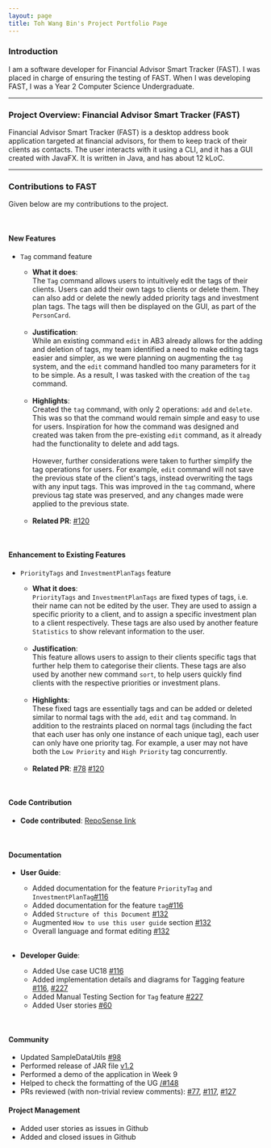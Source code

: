 ```yaml
---
layout: page
title: Toh Wang Bin's Project Portfolio Page
---
```

### Introduction

I am a software developer for Financial Advisor Smart Tracker (FAST). I was placed in charge of ensuring the testing of 
FAST. When I was developing FAST, I was a Year 2 Computer Science Undergraduate.

---

### Project Overview: Financial Advisor Smart Tracker (FAST)

Financial Advisor Smart Tracker (FAST) is a desktop address book application targeted at financial advisors, for
them to keep track of their clients as contacts. The user interacts with it using a CLI, and it has a GUI created with
JavaFX. It is written in Java, and has about 12 kLoC.

---

### Contributions to FAST

Given below are my contributions to the project.

<br>

#### New Features

* `Tag` command feature

    * **What it does**:<br>
    The `Tag` command allows users to intuitively edit the tags of their clients.
    Users can add their own tags to clients or delete them.
    They can also add or delete the newly added priority tags and investment plan tags.
    The tags will then be displayed on the GUI, as part of the `PersonCard`.
  
  <br>

    * **Justification**:<br>
    While an existing command `edit` in AB3 already allows for the adding and deletion of tags,
    my team identified a need to make editing tags easier and simpler, as we were planning on
    augmenting the `tag` system, and the `edit` command handled too many parameters for it to be simple.
    As a result, I was tasked with the creation of the `tag` command.  
    
  <br>

    * **Highlights**: <br>
    Created the `tag` command, with only 2 operations: `add` and `delete`. This was so that the command would
    remain simple and easy to use for users. Inspiration for how the command was designed and created was taken
    from the pre-existing `edit` command, as it already had the functionality to delete and add tags. 
    <br> <br >However, further considerations were taken to further simplify the tag operations for users. For example,
    `edit` command will not save the previous state of the client's tags, instead overwriting the tags with any
    input tags. This was improved in the `tag` command, where previous tag state was preserved, and any changes made
    were applied to the previous state.
    
  <br>

    * **Related PR**: 
      [\#120](https://github.com/AY2122S1-CS2103T-T09-4/tp/pull/120)

<br>

#### Enhancement to Existing Features

* `PriorityTags` and `InvestmentPlanTags` feature
  * **What it does**:<br>
    `PriorityTags` and `InvestmentPlanTags` are fixed types of tags, i.e. their name can not be edited by the user.
    They are used to assign a specific priority to a client, and to assign a specific investment plan to a client 
    respectively. These tags are also used by another feature `Statistics` to show relevant information to the user.

  <br>

  * **Justification**:<br>
    This feature allows users to assign to their clients specific tags that further help them to categorise their 
    clients. These tags are also used by another new command `sort`, to help users quickly find clients with the
    respective priorities or investment plans.

  <br>

  * **Highlights**: <br>
    These fixed tags are essentially tags and can be added or deleted similar to normal tags with the `add`, `edit` and
    `tag` command. In addition to the restraints placed on normal tags (including the fact that each user has only
    one instance of each unique tag), each user can only have one priority tag. For example, a user may not have
    both the `Low Priority` and `High Priority` tag concurrently.

  <br>

  * **Related PR**:
    [\#78](https://github.com/AY2122S1-CS2103T-T09-4/tp/pull/78)
    [\#120](https://github.com/AY2122S1-CS2103T-T09-4/tp/pull/120)

<br>

#### Code Contribution

* **Code contributed**: [RepoSense link](https://nus-cs2103-ay2122s1.github.io/tp-dashboard/?search=trash-bin99&sort=groupTitle&sortWithin=title&timeframe=commit&mergegroup=&groupSelect=groupByRepos&breakdown=true&checkedFileTypes=docs~functional-code~test-code~other&since=2021-09-17&tabOpen=true&tabType=authorship&tabAuthor=trash-bin99&tabRepo=AY2122S1-CS2103T-T09-4%2Ftp%5Bmaster%5D&authorshipIsMergeGroup=false&authorshipFileTypes=docs~functional-code~test-code&authorshipIsBinaryFileTypeChecked=false)

<br>

#### Documentation

* **User Guide**:
  * Added documentation for the feature `PriorityTag` and `InvestmentPlanTag`[\#116](https://github.com/AY2122S1-CS2103T-T09-4/tp/pull/116)
  * Added documentation for the feature `tag`[\#116](https://github.com/AY2122S1-CS2103T-T09-4/tp/pull/116)
  * Added `Structure of this Document` [\#132](https://github.com/AY2122S1-CS2103T-T09-4/tp/pull/132)
  * Augmented `How to use this user guide` section [\#132](https://github.com/AY2122S1-CS2103T-T09-4/tp/pull/132)
  * Overall language and format editing [\#132](https://github.com/AY2122S1-CS2103T-T09-4/tp/pull/132)

  <br>
* **Developer Guide**:
  * Added Use case UC18 [\#116](https://github.com/AY2122S1-CS2103T-T09-4/tp/pull/116)
  * Added implementation details and diagrams for Tagging feature [\#116](https://github.com/AY2122S1-CS2103T-T09-4/tp/pull/116),
    [\#227](https://github.com/AY2122S1-CS2103T-T09-4/tp/pull/227)
  * Added Manual Testing Section for `Tag` feature [\#227](https://github.com/AY2122S1-CS2103T-T09-4/tp/pull/227)
  * Added User stories [\#60](https://github.com/AY2122S1-CS2103T-T09-4/tp/pull/60)
  

<br>

#### Community
  * Updated SampleDataUtils [\#98](https://github.com/AY2122S1-CS2103T-T09-4/tp/pull/98)
  * Performed release of JAR file [v1.2](https://github.com/AY2122S1-CS2103T-T09-4/tp/releases/tag/v1.2)
  * Performed a demo of the application in Week 9
  * Helped to check the formatting of the UG [/#148](https://github.com/AY2122S1-CS2103T-T09-4/tp/pull/148)  
  * PRs reviewed (with non-trivial review comments): [\#77](https://github.com/AY2122S1-CS2103T-T09-4/tp/pull/77), 
    [\#117](https://github.com/AY2122S1-CS2103T-T09-4/tp/pull/117), 
    [\#127](https://github.com/AY2122S1-CS2103T-T09-4/tp/pull/127)
  
#### Project Management
  * Added user stories as issues in Github
  * Added and closed issues in Github  
